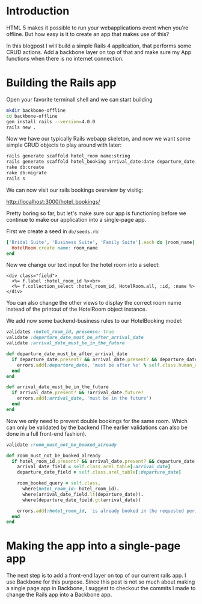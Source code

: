 Introduction
============

HTML 5 makes it possible to run your webapplications event when you're
offline. But how easy is it to create an app that makes use of this?

In this blogpost I will build a simple Rails 4 application, that
performs some CRUD actions. Add a backbone layer on top of that and make
sure my App functions when there is no internet connection.

Building the Rails app
======================

Open your favorite terminall shell and we can start building

```sh
mkdir backbone-offline
cd backbone-offline
gem install rails --version=4.0.0
rails new .
```

Now we have our typically Rails webapp skeleton, and now we want some
simple CRUD objects to play around with later:

```sh
rails generate scaffold hotel_room name:string
rails generate scaffold hotel_booking arrival_date:date departure_date:date hotel_room:belongs_to
rake db:create
rake db:migrate
rails s
```

We can now visit our rails bookings overview by visitig:

[http://localhost:3000/hotel_bookings/](http://localhost:3000/hotel_bookings/)

Pretty boring so far, but let's make sure our app is functioning before
we continue to make our application into a single-page app.

First we create a seed in `db/seeds.rb`:

```ruby
['Bridal Suite', 'Business Suite', 'Family Suite'].each do |room_name|
  HotelRoom.create name: room_name
end
```

Now we change our text input for the hotel room into a select:

```erb
<div class="field">
  <%= f.label :hotel_room_id %><br>
  <%= f.collection_select :hotel_room_id, HotelRoom.all, :id, :name %>
</div>
```

You can also change the other views to display the correct room name
instead of the printout of the HotelRoom object instance.

We add now some backend-business rules to our HotelBooking model:

```ruby
validates :hotel_room_id, presence: true
validate :departure_date_must_be_after_arrival_date
validate :arrival_date_must_be_in_the_future

def departure_date_must_be_after_arrival_date
  if departure_date.present? && arrival_date.present? && departure_date <= arrival_date
    errors.add(:departure_date, 'must be after %s' % self.class.human_attribute_name(:arrival_date))
  end
end

def arrival_date_must_be_in_the_future
  if arrival_date.present? && !arrival_date.future?
    errors.add(:arrival_date, 'must be in the future')
  end
end
```

Now we only need to prevent double bookings for the same room. Which can
only be validated by the backend (The earlier validations can also be
done in a full front-end fashion).

```ruby
validate :room_must_not_be_booked_already

def room_must_not_be_booked_already
  if hotel_room_id.present? && arrival_date.present? && departure_date.present?
    arrival_date_field = self.class.arel_table[:arrival_date]
    departure_date_field = self.class.arel_table[:departure_date]

    room_booked_query = self.class.
      where(hotel_room_id: hotel_room_id).
      where(arrival_date_field.lt(departure_date)).
      where(departure_date_field.gt(arrival_date))

    errors.add(:hotel_room_id, 'is already booked in the requested period') if room_booked_query.any?
  end
end
```

# Making the app into a single-page app

The next step is to add a front-end layer on top of our current rails
app. I use Backbone for this purpose. Since this post is not so much
about making a single page app in Backbone, I suggest to checkout the
commits I made to change the Rails app into a Backbone app.


